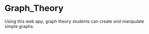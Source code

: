 Graph_Theory
============

Using this web app, graph theory students can create and manipulate simple graphs.
